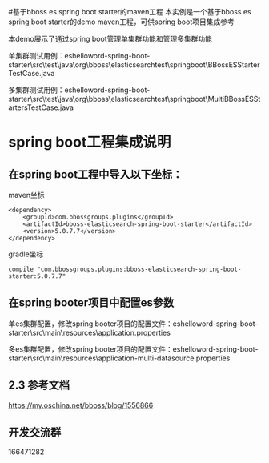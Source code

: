 #基于bboss es spring boot starter的maven工程
本实例是一个基于bboss es spring boot starter的demo maven工程，可供spring boot项目集成参考

本demo展示了通过spring boot管理单集群功能和管理多集群功能

单集群测试用例：eshelloword-spring-boot-starter\src\test\java\org\bboss\elasticsearchtest\springboot\BBossESStarterTestCase.java

多集群测试用例：eshelloword-spring-boot-starter\src\test\java\org\bboss\elasticsearchtest\springboot\MultiBBossESStartersTestCase.java


# spring boot工程集成说明
## 在spring boot工程中导入以下坐标：

maven坐标
```
<dependency>
    <groupId>com.bbossgroups.plugins</groupId>
    <artifactId>bboss-elasticsearch-spring-boot-starter</artifactId>
    <version>5.0.7.7</version>
</dependency>
```
gradle坐标
```
compile "com.bbossgroups.plugins:bboss-elasticsearch-spring-boot-starter:5.0.7.7"
```
## 在spring booter项目中配置es参数
单es集群配置，修改spring booter项目的配置文件：eshelloword-spring-boot-starter\src\main\resources\application.properties

多es集群配置，修改spring booter项目的配置文件：eshelloword-spring-boot-starter\src\main\resources\application-multi-datasource.properties
   
## 2.3 参考文档
https://my.oschina.net/bboss/blog/1556866

## 开发交流群
166471282
  
